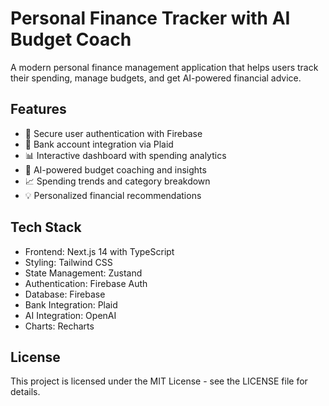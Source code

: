 # Personal Finance Tracker with AI Budget Coach

A modern personal finance management application that helps users track their spending, manage budgets, and get AI-powered financial advice.

## Features

- 🔐 Secure user authentication with Firebase
- 🏦 Bank account integration via Plaid
- 📊 Interactive dashboard with spending analytics
- 🤖 AI-powered budget coaching and insights
- 📈 Spending trends and category breakdown
- 💡 Personalized financial recommendations

## Tech Stack

- Frontend: Next.js 14 with TypeScript
- Styling: Tailwind CSS
- State Management: Zustand
- Authentication: Firebase Auth
- Database: Firebase
- Bank Integration: Plaid
- AI Integration: OpenAI
- Charts: Recharts


## License

This project is licensed under the MIT License - see the LICENSE file for details.
